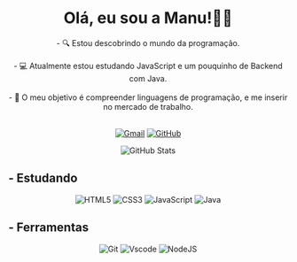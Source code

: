 
## <h1 align="center">Olá, eu sou a Manu!👋🏼</h1>

<div align="center">
   - 🔍 Estou descobrindo o mundo da programação. <br> <br>
   - 💻 Atualmente estou estudando JavaScript e um pouquinho de Backend com Java.<br> <br>
   - 🔭 O meu objetivo é compreender linguagens de programação, e me inserir no mercado de trabalho.<br> <br>
</div>
 
<div align="center">

 [![Gmail](https://img.shields.io/badge/Gmail-000000?style=for-the-badge&logo=gmail&logoColor=white)](mailto:manoehlla@gmail.com)
 [![GitHub](https://img.shields.io/badge/GitHub-000000?style=for-the-badge&logo=github&logoColor=white)](https://github.com/manuprins) 
</div>
 
<div align="center">
 
  ![GitHub Stats](https://github-readme-stats.vercel.app/api?username=manuprins&theme=transparent&bg_color=000&border_color=8B008B&show_icons=true&icon_color=8B008B&title_color=8B008B&text_color=006400&hide_title=true) 
</div>

 ## - Estudando
<div align="center">

 ![HTML5](https://img.shields.io/badge/HTML5-8B008B?style=for-the-badge&logo=html5&logoColor=white)
 ![CSS3](https://img.shields.io/badge/CSS3-06400B?style=for-the-badge&logo=css3&logoColor=white)
 ![JavaScript](https://img.shields.io/badge/JavaScript-8B008B?style=for-the-badge&logo=javascript&logoColor=white)
 ![Java](https://img.shields.io/badge/java-06400B.svg?style=for-the-badge&logo=openjdk&logoColor=white)
</div>

## - Ferramentas 
<div align="center">

![Git](https://img.shields.io/badge/GIT-06400B?style=for-the-badge&logo=git&logoColor=white)
![Vscode](https://img.shields.io/badge/Vscode-8B008B?style=for-the-badge&logo=visual-studio-code&logoColor=white)
![NodeJS](https://img.shields.io/badge/node.js-06400B?style=for-the-badge&logo=node.js&logoColor=white)
</div>

